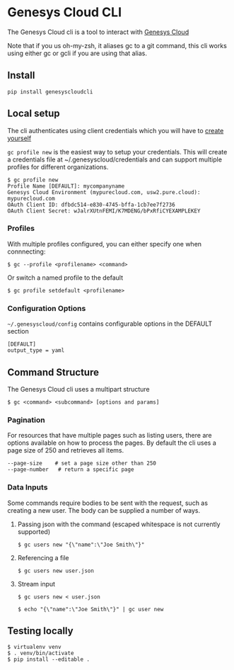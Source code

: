 # Genesys Cloud CLI

The Genesys Cloud cli is a tool to interact with [Genesys Cloud](https://developer.mypurecloud.com/)

Note that if you us oh-my-zsh, it aliases gc to a git command, this cli works using either gc or gcli if you are using that alias. 

## Install

```
pip install genesyscloudcli
```

## Local setup

The cli authenticates using client credentials which you will have to [create yourself](https://help.mypurecloud.com/articles/create-an-oauth-client/)

```gc profile new``` is the easiest way to setup your credentials.  This will create a credentials file at ~/.genesyscloud/credentials and can support multiple profiles for different organizations.

```
$ gc profile new
Profile Name [DEFAULT]: mycompanyname
Genesys Cloud Environment (mypurecloud.com, usw2.pure.cloud): mypurecloud.com
OAuth Client ID: dfbdc514-e830-4745-bffa-1cb7ee7f2736
OAuth Client Secret: wJalrXUtnFEMI/K7MDENG/bPxRfiCYEXAMPLEKEY
```

### Profiles
With multiple profiles configured, you can either specify one when connnecting:

```$ gc --profile <profilename> <command> ```

Or switch a named profile to the default

```$ gc profile setdefault <profilename> ```

### Configuration Options

```~/.genesyscloud/config``` contains configurable options in the DEFAULT section

```
[DEFAULT]
output_type = yaml
```

## Command Structure

The Genesys Cloud cli uses a multipart structure 

```
$ gc <command> <subcommand> [options and params]
```

### Pagination

For resources that have multiple pages such as listing users, there are options available on how to process the pages.  By default the cli uses a page size of 250 and retrieves all items.

 ```
 --page-size    # set a page size other than 250
 --page-number   # return a specific page
 ```

### Data Inputs

Some commands require bodies to be sent with the request, such as creating a new user.  The body can be supplied a number of ways.

1) Passing json with the command (escaped whitespace is not currently supported)
    ```
    $ gc users new "{\"name":\"Joe Smith\"}"
    ```

2) Referencing a file
    ```
    $ gc users new user.json
    ```

3) Stream input
    ```
    $ gc users new < user.json
    ```

    ```
    $ echo "{\"name":\"Joe Smith\"}" | gc user new
    ```

## Testing locally
```
$ virtualenv venv
$ . venv/bin/activate
$ pip install --editable .
```
